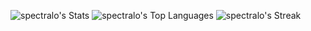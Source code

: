 
![spectralo's Stats](https://github-readme-stats.vercel.app/api?username=spectralo&theme=default&show_icons=true&hide_border=true&count_private=true)
![spectralo's Top Languages](https://github-readme-stats.vercel.app/api/top-langs/?username=spectralo&theme=default&show_icons=true&hide_border=true&layout=compact)
![spectralo's Streak](https://github-readme-streak-stats.herokuapp.com/?user=spectralo&theme=default&hide_border=true)
<!--
**Spectralo/SPectralo** is a ✨ _special_ ✨ repository because its `README.md` (this file) appears on your GitHub profile.

Here are some ideas to get you started:

- 🔭 I’m currently working on ...
- 🌱 I’m currently learning ...
- 👯 I’m looking to collaborate on ...
- 🤔 I’m looking for help with ...
- 💬 Ask me about ...
- 📫 How to reach me: ...
- 😄 Pronouns: ...
- ⚡ Fun fact: ...
-->

